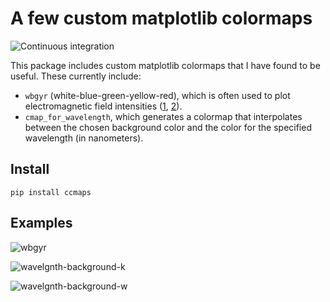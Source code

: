# A few custom matplotlib colormaps
![Continuous integration](https://github.com/mfschubert/ccmaps/actions/workflows/build-ci.yml/badge.svg)

This package includes custom matplotlib colormaps that I have found to be useful. These currently include:
 - `wbgyr` (white-blue-green-yellow-red), which is often used to plot electromagnetic field intensities ([1](https://projects.iq.harvard.edu/files/muri_metasurfaces/files/1190.full_.pdf), [2](https://github.com/flexcompute/metalens/blob/main/Metalens_Simulate_Single.ipynb)).
 - `cmap_for_wavelength`, which generates a colormap that interpolates between the chosen background color and the color for the specified wavelength (in nanometers).

## Install
```
pip install ccmaps
```

## Examples
![wbgyr](https://github.com/mfschubert/ccmaps/blob/main/docs/img/wbgyr.png?raw=true)

![wavelgnth-background-k](https://github.com/mfschubert/ccmaps/blob/main/docs/img/wavelength_background_k.png?raw=true)

![wavelgnth-background-w](https://github.com/mfschubert/ccmaps/blob/main/docs/img/wavelength_background_w.png?raw=true)
